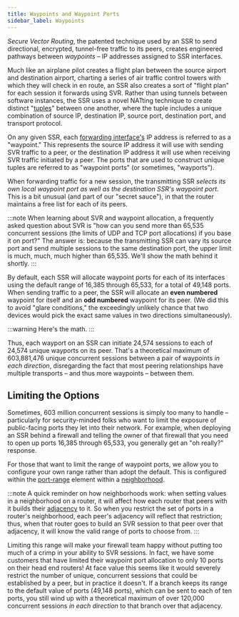 ```yaml
---
title: Waypoints and Waypoint Ports
sidebar_label: Waypoints
---
```


*Secure Vector Routing*, the patented technique used by an SSR to send directional, encrypted, tunnel-free traffic to its peers, creates engineered pathways between *waypoints* – IP addresses assigned to SSR interfaces.

Much like an airplane pilot creates a flight plan between the source airport and destination airport, charting a series of air traffic control towers with which they will check in en route, an SSR also creates a sort of "flight plan" for each session it forwards using SVR. Rather than using tunnels between software instances, the SSR uses a novel NATting technique to create distinct "[tuples](https://en.wikipedia.org/wiki/Tuple)" between one another, where the tuple includes a unique combination of source IP, destination IP, source port, destination port, and transport protocol.

On any given SSR, each [forwarding interface's](concepts_interface_types.md) IP address is referred to as a "waypoint." This represents the source IP address it will use with sending SVR traffic to a peer, or the destination IP address it will use when receiving SVR traffic initiated by a peer. The ports that are used to construct unique tuples are referred to as "waypoint ports" (or sometimes, "wayports").

When forwarding traffic for a new session, the transmitting SSR *selects its own local waypoint port as well as the destination SSR's waypoint port*. This is a bit unusual (and part of our "secret sauce"), in that the router maintains a free list for each of its peers.

:::note
When learning about SVR and waypoint allocation, a frequently asked question about SVR is "how can you send more than 65,535 concurrent sessions (the limits of UDP and TCP port allocations) if you base it on port?" The answer is: because the transmitting SSR can vary its source port and send multiple sessions to the same destination port, the upper limit is much, much, much higher than 65,535. We'll show the math behind it shortly.
:::

By default, each SSR will allocate waypoint ports for each of its interfaces using the default range of 16,385 through 65,533, for a total of 49,148 ports. When sending traffic to a peer, the SSR will allocate an **even numbered** waypoint for itself and an **odd numbered** waypoint for its peer. (We did this to avoid "glare conditions," the exceedingly unlikely chance that two devices would pick the exact same values in two directions simultaneously).

:::warning
Here's the math.
:::

Thus, each wayport on an SSR can initiate 24,574 sessions to each of 24,574 unique wayports on its peer. That's a theoretical maximum of 603,881,476 unique concurrent sessions between a pair of waypoints *in each direction*, disregarding the fact that most peering relationships have multiple transports – and thus more waypoints – between them.

## Limiting the Options

Sometimes, 603 million concurrent sessions is simply too many to handle – particularly for security-minded folks who want to limit the exposure of public-facing ports they let into their network. For example, when deploying an SSR behind a firewall and telling the owner of that firewall that you need to open up ports 16,385 through 65,533, you generally get an "oh really?" response.

For those that want to limit the range of waypoint ports, we allow you to configure your own range rather than adopt the default. This is configured within the [port-range](config_reference_guide.md#port-range) element within a [neighborhood](config_reference_guide.md#neighborhood). 

:::note
A quick reminder on how neighborhoods work: when setting values in a neighborhood on a router, it will affect how each router that peers with it builds their [adjacency](config_reference_guide.md#adjacency) to it. So when you restrict the set of ports in a router's neighborhood, each peer's adjacency will reflect that restriction; thus, when that router goes to build an SVR session to that peer over that adjacency, it will know the valid range of ports to choose from.
:::

Limiting this range will make your firewall team happy without putting too much of a crimp in your ability to SVR sessions. In fact, we have some customers that have limited their waypoint port allocation to only 10 ports on their head end routers! At face value this seems like it would severely restrict the number of unique, concurrent sessions that could be established by a peer, but in practice it doesn't. If a branch keeps its range to the default value of ports (49,148 ports), which can be sent to each of ten ports, you still wind up with a theoretical maximum of over 120,000 concurrent sessions *in each direction* to that branch over that adjacency.